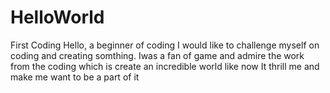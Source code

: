 # HelloWorld
First Coding
Hello, a beginner of coding
I would like to challenge myself on coding and creating somthing.
Iwas a fan of game and admire the work from the coding which is create an incredible world like now
It thrill me and make me want to be a part of it

